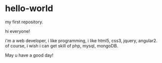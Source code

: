 # hello-world
my first repository.

hi everyone!

i'm a web developer, i like programming, i like html5, css3, jquery, angular2. of course, i wish i can get skill of php, mysql, mongoDB.

May u have a good day!
